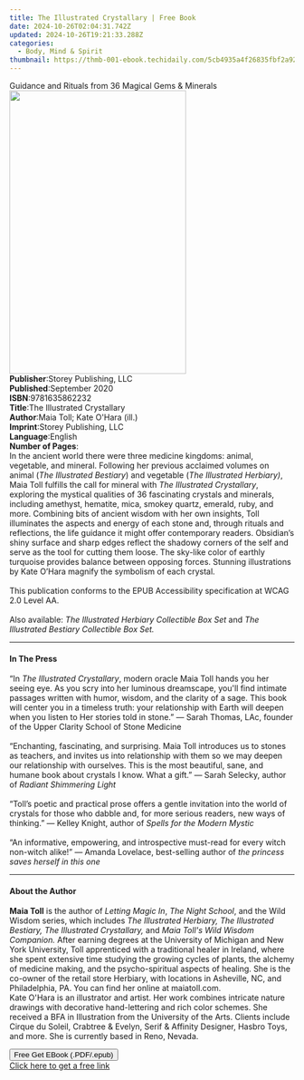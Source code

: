 ```yaml
---
title: The Illustrated Crystallary | Free Book
date: 2024-10-26T02:04:31.742Z
updated: 2024-10-26T19:21:33.288Z
categories:
  - Body, Mind & Spirit
thumbnail: https://thmb-001-ebook.techidaily.com/5cb4935a4f26835fbf2a92009f201690d4ddaf742df4043c7eed78e8b85ed176.jpg
---
```

<main id="book-container">
  <div class="flex flex-col">
    <div class="book-brief flex-1 py-6 px-4 sm:p-6 md:py-10 md:px-8">
      <!-- brief-->
      <div class="book-brief-main">
        Guidance and Rituals from 36 Magical Gems & Minerals
      </div>
    </div>
    <div
      class="book-meta-info flex-1 grid gap-4 col-start-1 col-end-3 row-start-1 sm:mb-6 sm:grid-cols-4 lg:gap-6 lg:col-start-2 lg:row-end-6 lg:row-span-6 lg:mb-0"
    >
      <div
        class="book-meta-info-left place-content-center mt-4 p-4 text-sm leading-6 col-start-2 col-span-2 dark:text-slate-400"
      >
        <img
          class="w-full h-500 object-cover rounded-lg sm:h-255 sm:col-span-2 lg:col-span-full"
          src="https://img-001-ebook.techidaily.com/3b80a967311ed88fb7139d9b4e0d091f495871918e5bd75b65ac688c1343ceaa.jpg"
          alt=""
          width="312"
          height="500"
        />
      </div>
      <div
        class="book-meta-info-right mt-2 col-start-1 row-start-2 col-span-3 self-center"
      >
        <!-- meta data  -->
        <div class="flex flex-col px-4 md:px-8">
          <div class="flex-1">
            <strong>Publisher</strong>:<span class="px-2"
              >Storey Publishing, LLC</span
            >
          </div>
          <div class="flex-1">
            <strong>Published</strong>:<span class="px-2">September 2020</span>
          </div>
          <div class="flex-1">
            <strong>ISBN</strong>:<span class="px-2">9781635862232</span>
          </div>
          <div class="flex-1">
            <strong>Title</strong>:<span class="px-2"
              >The Illustrated Crystallary</span
            >
          </div>
          <div class="flex-1">
            <strong>Author</strong>:<span class="px-2"
              >Maia Toll; Kate O&#39;Hara (ill.)</span
            >
          </div>
          <div class="flex-1">
            <strong>Imprint</strong>:<span class="px-2"
              >Storey Publishing, LLC</span
            >
          </div>
          <div class="flex-1">
            <strong>Language</strong>:<span class="px-2">English</span>
          </div>
          <div class="flex-1">
            <strong>Number of Pages</strong>:<span class="px-2"></span>
          </div>
        </div>
      </div>
    </div>
    <div class="book-description flex-1 py-6 px-4 sm:p-6 md:py-10 md:px-8">
      <div class="book-description-main">
        <div accordion-content="" id="description">
          In the ancient world there were three medicine kingdoms: animal,
          vegetable, and mineral. Following her previous acclaimed volumes on
          animal (<i>The Illustrated Bestiary</i>) and vegetable (<i
            >The Illustrated Herbiary)</i
          >, Maia Toll fulfills the call for mineral with
          <i>The Illustrated Crystallary</i>, exploring the mystical qualities
          of 36 fascinating crystals and minerals, including amethyst, hematite,
          mica, smokey quartz, emerald, ruby, and more. Combining bits of
          ancient wisdom with her own insights, Toll illuminates the aspects and
          energy of each stone and, through rituals and reflections, the life
          guidance it might offer contemporary readers. Obsidian’s shiny surface
          and sharp edges reflect the shadowy corners of the self and serve as
          the tool for cutting them loose. The sky-like color of earthly
          turquoise provides balance between opposing forces. Stunning
          illustrations by Kate O’Hara magnify the symbolism of each crystal.<br /><br />
          This publication conforms to the EPUB Accessibility specification at
          WCAG 2.0 Level AA.<br /><br />
          Also available:
          <i>The Illustrated Herbiary Collectible Box Set </i>and
          <i>The Illustrated Bestiary Collectible Box Set.</i>
        </div>
        <div class="accordion-fader"></div>
      </div>
    </div>
    <div class="book-excerpts flex-1 py-6 px-4 sm:p-6 md:py-10 md:px-8">
      <!-- excerpts-->
      <div class="book-excerpts-main">
        <hr />
        <h4 class="placeholder placeholder-heading">
          <span>In The Press</span>
        </h4>
        <p>
          “In <i>The Illustrated Crystallary</i>, modern oracle Maia Toll hands
          you her seeing eye. As you scry into her luminous dreamscape, you'll
          find intimate passages written with humor, wisdom, and the clarity of
          a sage. This book will center you in a timeless truth: your
          relationship with Earth will deepen when you listen to Her stories
          told in stone.” — Sarah Thomas, LAc, founder of the Upper Clarity
          School of Stone Medicine<br /><br />
          “Enchanting, fascinating, and surprising. Maia Toll introduces us to
          stones as teachers, and invites us into relationship with them so we
          may deepen our relationship with ourselves. This is the most
          beautiful, sane, and humane book about crystals I know. What a gift.”
          —&nbsp;Sarah Selecky, author of <i>Radiant Shimmering Light</i
          ><br /><br />
          “Toll’s poetic and practical prose&nbsp;offers a gentle invitation
          into the world of crystals for those who dabble and, for more serious
          readers, new ways of thinking.”&nbsp;— Kelley Knight, author
          of&nbsp;<i>Spells for the Modern Mystic</i>&nbsp; &nbsp;&nbsp;<br /><br />
          “An informative, empowering, and introspective must-read for every
          witch non-witch alike!” — Amanda&nbsp;Lovelace, best-selling author
          of&nbsp;<i>the princess saves herself in this one</i>
        </p>
      </div>
    </div>
    <div class="book-about-author flex-1 py-6 px-4 sm:p-6 md:py-10 md:px-8">
      <!-- about author-->
      <div class="book-main-author-main">
        <hr />
        <h4 class="placeholder placeholder-heading">
          <span>About the Author</span>
        </h4>
        <p>
          <b>Maia Toll</b>&nbsp;is the author of <i>Letting Magic In</i>,
          <i>The Night School</i>, and the Wild Wisdom series, which includes
          <i
            >The Illustrated Herbiary, The Illustrated Bestiary,&nbsp;The
            Illustrated Crystallary,</i
          >
          and <i>Maia Toll's Wild Wisdom Companion.&nbsp;</i>After&nbsp;earning
          degrees at the University of Michigan and&nbsp;New York
          University,&nbsp;Toll apprenticed with a traditional healer in
          Ireland, where she&nbsp;spent extensive time studying the growing
          cycles of plants, the alchemy of medicine making, and the
          psycho-spiritual aspects of healing. She&nbsp;is the co-owner&nbsp;of
          the retail store Herbiary, with locations in Asheville, NC, and
          Philadelphia, PA. You can find her online at&nbsp;maiatoll.com.&nbsp;
          <br />
          Kate O'Hara is an illustrator and artist. Her work combines intricate
          nature drawings with decorative hand-lettering and rich color schemes.
          She received a BFA in Illustration from the University of the Arts.
          Clients include Cirque du Soleil, Crabtree &amp; Evelyn, Serif &amp;
          Affinity Designer, Hasbro Toys, and more. She is currently based in
          Reno, Nevada.<br />
        </p>
      </div>
    </div>
    <div class="book-free-get flex-1 py-6 px-4 sm:p-6 md:py-10 md:px-8">
      <button
        id="btn-free-get"
        class="bg-blue-500 hover:bg-blue-700 text-white font-bold py-2 px-4 rounded"
      >
        Free Get EBook (.PDF/.epub)
      </button>
      <div id="countdown-display" class="px-2 text-lg mt-2"></div>
      <a
        id="free-link"
        class="hidden bg-blue-500 hover:bg-blue-700 text-white font-bold py-2 px-4 rounded"
        href="https://www.ebooks.com/en-us/book/210614686/the-illustrated-crystallary/maia-toll/"
        target="_blank"
        >Click here to get a free link</a
      >
    </div>
    <script>
      let countdownTime = 0;
      let countdownInterval = null;
      document
        .getElementById('btn-free-get')
        .addEventListener('click', startCountdown);
      function startCountdown() {
        countdownTime = new Date().getTime() + 60000 * 3;
        countdownInterval = setInterval(updateCountdown, 1000);
        document.getElementById('btn-free-get').disabled = true;
        document
          .getElementById('btn-free-get')
          .classList.add('bg-gray-500', 'cursor-not-allowed');
      }
      function updateCountdown() {
        let currentTime = new Date().getTime();
        let timeLeft = countdownTime - currentTime;
        let secondsLeft = Math.floor(timeLeft / 1000);
        document.getElementById('countdown-display').innerHTML =
          `Remaining time: ${secondsLeft} seconds.`;
        if (secondsLeft <= 0) {
          clearInterval(countdownInterval);
          document.getElementById('btn-free-get').classList.add('hidden');
          document.getElementById('free-link').classList.remove('hidden');
          document.getElementById('countdown-display').innerHTML = '';
        }
      }
    </script>
  </div>
</main>

<ins class="adsbygoogle"
      style="display:block"
      data-ad-client="ca-pub-7571918770474297"
      data-ad-slot="8358498916"
      data-ad-format="auto"
      data-full-width-responsive="true"></ins>
    